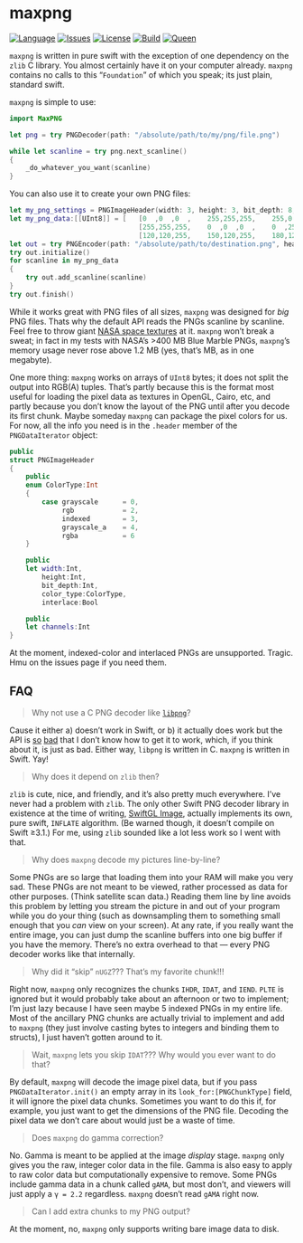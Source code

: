 # maxpng

[![Language](https://img.shields.io/badge/version-swift_3-ffa020.svg
)](https://developer.apple.com/swift)
[![Issues](https://img.shields.io/github/issues/kelvin13/maxpng.svg
)](https://github.com/kelvin13/maxpng/issues?state=open)
[![License](https://img.shields.io/badge/license-GPL3-ff3079.svg)](https://github.com/kelvin13/maxpng/blob/master/LICENSE.gpl3)
[![Build](https://travis-ci.org/kelvin13/maxpng.svg?branch=master)](https://travis-ci.org/kelvin13/maxpng)
[![Queen](https://img.shields.io/badge/taylor-swift-e030ff.svg)](https://www.google.com/search?q=where+is+ts6&oq=where+is+ts6)

`maxpng` is written in pure swift with the exception of one dependency on the `zlib` C library. You almost certainly have it on your computer already. `maxpng` contains no calls to this “`Foundation`” of which you speak; its just plain, standard swift.

`maxpng` is simple to use:

````swift
import MaxPNG

let png = try PNGDecoder(path: "/absolute/path/to/my/png/file.png")

while let scanline = try png.next_scanline()
{
    _do_whatever_you_want(scanline)
}
````

You can also use it to create your own PNG files:
````swift
let my_png_settings = PNGImageHeader(width: 3, height: 3, bit_depth: 8, color_type: .rgb, interlace: false)
let my_png_data:[[UInt8]] = [   [0  ,0  ,0  ,    255,255,255,    255,0  ,255],
                                [255,255,255,    0  ,0  ,0  ,    0  ,255,0  ],
                                [120,120,255,    150,120,255,    180,120,255] ]
let out = try PNGEncoder(path: "/absolute/path/to/destination.png", header: my_png_settings)
try out.initialize()
for scanline in my_png_data
{
    try out.add_scanline(scanline)
}
try out.finish()
````

While it works great with PNG files of all sizes, `maxpng` was designed for *big* PNG files. Thats why the default API reads the PNGs scanline by scanline. Feel free to throw giant [NASA space textures](http://visibleearth.nasa.gov/view.php?id=74218) at it. `maxpng` won’t break a sweat; in fact in my tests with NASA’s >400 MB Blue Marble PNGs, `maxpng`’s memory usage never rose above 1.2 MB (yes, that’s MB, as in one megabyte).

One more thing: `maxpng` works on arrays of `UInt8` bytes; it does not split the output into RGB(A) tuples. That’s partly because this is the format most useful for loading the pixel data as textures in OpenGL, Cairo, etc, and partly because you don’t know the layout of the PNG until after you decode its first chunk. Maybe someday `maxpng` can package the pixel colors for us. For now, all the info you need is in the `.header` member of the `PNGDataIterator` object:

````swift
public
struct PNGImageHeader
{
    public
    enum ColorType:Int
    {
        case grayscale      = 0,
             rgb            = 2,
             indexed        = 3,
             grayscale_a    = 4,
             rgba           = 6
    }

    public
    let width:Int,
        height:Int,
        bit_depth:Int,
        color_type:ColorType,
        interlace:Bool

    public
    let channels:Int
}
````

At the moment, indexed-color and interlaced PNGs are unsupported. Tragic. Hmu on the issues page if you need them.

## FAQ

> Why not use a C PNG decoder like [`libpng`](http://www.libpng.org/pub/png/libpng.html)?

Cause it either a) doesn’t work in Swift, or b) it actually does work but the API is [so](https://bobobobo.wordpress.com/2009/03/02/how-to-use-libpng/) [bad](http://latentcontent.net/2007/12/05/libpng-worst-api-ever/) that I don’t know how to get it to work, which, if you think about it, is just as bad. Either way, `libpng` is written in C. `maxpng` is written in Swift. Yay!

> Why does it depend on `zlib` then?

`zlib` is cute, nice, and friendly, and it’s also pretty much everywhere. I’ve never had a problem with `zlib`. The only other Swift PNG decoder library in existence at the time of writing, [SwiftGL Image](https://github.com/SwiftGL/Image), actually implements its own, pure swift, `INFLATE` algorithm. (Be warned though, it doesn’t compile on Swift ≥3.1.) For me, using `zlib` sounded like a lot less work so I went with that.

> Why does `maxpng` decode my pictures line-by-line?

Some PNGs are so large that loading them into your RAM will make you very sad. These PNGs are not meant to be viewed, rather processed as data for other purposes. (Think satellite scan data.) Reading them line by line avoids this problem by letting you stream the picture in and out of your program while you do your thing (such as downsampling them to something small enough that you *can* view on your screen). At any rate, if you really want the entire image, you can just dump the scanline buffers into one big buffer if you have the memory. There’s no extra overhead to that — every PNG decoder works like that internally.

> Why did it “skip” `nUGZ`??? That’s my favorite chunk!!!

Right now, `maxpng` only recognizes the chunks `IHDR`, `IDAT`, and `IEND`. `PLTE` is ignored but it would probably take about an afternoon or two to implement; I’m just lazy because I have seen maybe 5 indexed PNGs in my entire life. Most of the ancillary PNG chunks are actually trivial to implement and add to `maxpng` (they just involve casting bytes to integers and binding them to structs), I just haven’t gotten around to it.

> Wait, `maxpng` lets you skip `IDAT`??? Why would you ever want to do that?

By default, `maxpng` will decode the image pixel data, but if you pass `PNGDataIterator.init()` an empty array in its `look_for:[PNGChunkType]` field, it will ignore the pixel data chunks. Sometimes you want to do this if, for example, you just want to get the dimensions of the PNG file. Decoding the pixel data we don’t care about would just be a waste of time.

> Does `maxpng` do gamma correction?

No. Gamma is meant to be applied at the image *display* stage. `maxpng` only gives you the raw, integer color data in the file. Gamma is also easy to apply to raw color data but computationally expensive to remove. Some PNGs include gamma data in a chunk called `gAMA`, but most don’t, and viewers will just apply a `γ = 2.2` regardless. `maxpng` doesn’t read `gAMA` right now.

> Can I add extra chunks to my PNG output?

At the moment, no, `maxpng` only supports writing bare image data to disk.
